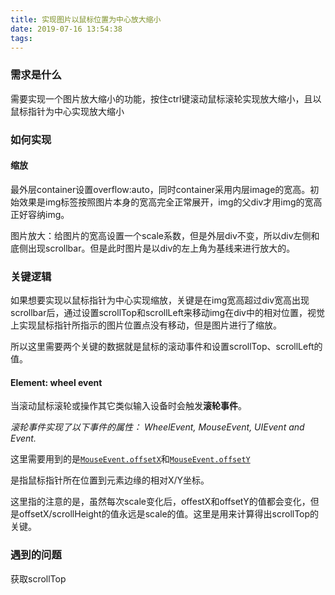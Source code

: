 ```yaml
---
title: 实现图片以鼠标位置为中心放大缩小
date: 2019-07-16 13:54:38
tags:
---
```


### 需求是什么

需要实现一个图片放大缩小的功能，按住ctrl键滚动鼠标滚轮实现放大缩小，且以鼠标指针为中心实现放大缩小

### 如何实现

#### 缩放

最外层container设置overflow:auto，同时container采用内层image的宽高。初始效果是img标签按照图片本身的宽高完全正常展开，img的父div才用img的宽高正好容纳img。

图片放大：给图片的宽高设置一个scale系数，但是外层div不变，所以div左侧和底侧出现scrollbar。但是此时图片是以div的左上角为基线来进行放大的。

### 关键逻辑

如果想要实现以鼠标指针为中心实现缩放，关键是在img宽高超过div宽高出现scrollbar后，通过设置scrollTop和scrollLeft来移动img在div中的相对位置，视觉上实现鼠标指针所指示的图片位置点没有移动，但是图片进行了缩放。

所以这里需要两个关键的数据就是鼠标的滚动事件和设置scrollTop、scrollLeft的值。

#### Element: wheel event

当滚动鼠标滚轮或操作其它类似输入设备时会触发**滚轮事件**。

*滚轮事件实现了以下事件的属性： WheelEvent, MouseEvent, UIEvent and Event.*

这里需要用到的是[`MouseEvent.offsetX`](https://developer.mozilla.org/en-US/docs/Web/API/MouseEvent/offsetX)和[`MouseEvent.offsetY`](https://developer.mozilla.org/en-US/docs/Web/API/MouseEvent/offsetY) 

是指鼠标指针所在位置到元素边缘的相对X/Y坐标。

这里指的注意的是，虽然每次scale变化后，offestX和offsetY的值都会变化，但是offsetX/scrollHeight的值永远是scale的值。这里是用来计算得出scrollTop的关键。

### 遇到的问题
获取scrollTop
